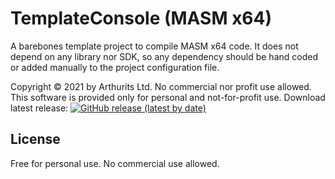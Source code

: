 # TemplateConsole (MASM x64)
A barebones template project to compile MASM x64 code. It does not depend on any library nor SDK, so any dependency should be hand coded or added manually to the project configuration file.

Copyright © 2021 by Arthurits Ltd. No commercial nor profit use allowed. This software is provided only for personal and not-for-profit use.
Download latest release: [![GitHub release (latest by date)](https://img.shields.io/github/v/release/arthurits/AssemblySnippets)](https://github.com/arthurits/AssemblySnippets/releases)

## License
Free for personal use.
No commercial use allowed.
